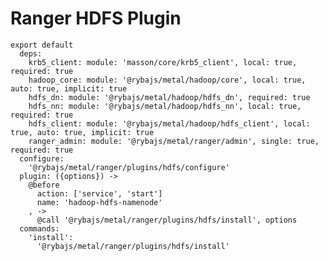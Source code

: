 
# Ranger HDFS Plugin

    export default
      deps:
        krb5_client: module: 'masson/core/krb5_client', local: true, required: true
        hadoop_core: module: '@rybajs/metal/hadoop/core', local: true, auto: true, implicit: true
        hdfs_dn: module: '@rybajs/metal/hadoop/hdfs_dn', required: true
        hdfs_nn: module: '@rybajs/metal/hadoop/hdfs_nn', local: true, required: true
        hdfs_client: module: '@rybajs/metal/hadoop/hdfs_client', local: true, auto: true, implicit: true
        ranger_admin: module: '@rybajs/metal/ranger/admin', single: true, required: true
      configure:
        '@rybajs/metal/ranger/plugins/hdfs/configure'
      plugin: ({options}) ->
        @before
          action: ['service', 'start']
          name: 'hadoop-hdfs-namenode'
        , ->
          @call '@rybajs/metal/ranger/plugins/hdfs/install', options
      commands:
        'install':
          '@rybajs/metal/ranger/plugins/hdfs/install'
